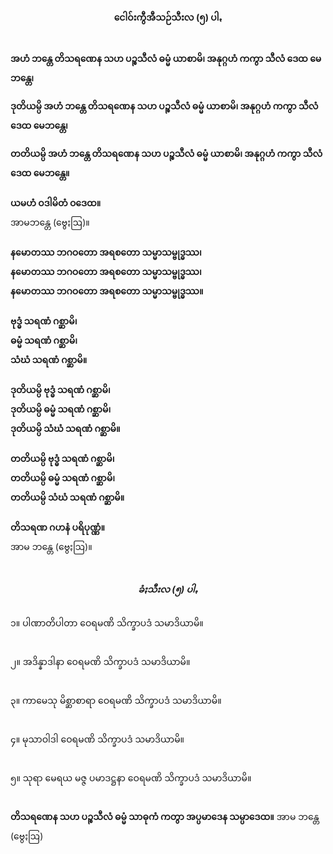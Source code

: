 <h4 style="text-align:center">ငေါဝ်းကွီအီသဉ်သီးလ (၅) ပါꩻ</h4>
<br>
<strong>အဟံ ဘန္တေ တိသရဏေန သဟ ပဉ္စသီလံ ဓမ္မံ ယာစာမိ၊ အနုဂ္ဂဟံ ကကွာ သီလံ ဒေထ မေဘန္တေ၊</strong><br>
    
<strong>ဒုတိယမ္ပိ အဟံ ဘန္တေ တိသရဏေန သဟ ပဉ္စသီလံ ဓမ္မံ ယာစာမိ၊ အနုဂ္ဂဟံ ကကွာ သီလံ ဒေထ မေဘန္တေ၊</strong><br>
    
<strong>တတိယမ္ပိ အဟံ ဘန္တေ တိသရဏေန သဟ ပဉ္စသီလံ ဓမ္မံ ယာစာမိ၊ အနုဂ္ဂဟံ ကကွာ သီလံ ဒေထ မေဘန္တေ။</strong><br>
<br>
<strong>ယမဟံ ဝဒါမိတံ ဝဒေထ။</strong><br> အာမဘန္တေ (ဗွေႏဩ)။
<br><br>
<strong>နမောတဿ ဘဂဝတော အရစတော သမ္မာသမ္ဗုဒ္ဓဿ၊</strong><br>
<strong>နမောတဿ ဘဂဝတော အရစတော သမ္မာသမ္ဗုဒ္ဓဿ၊</strong><br>
<strong>နမောတဿ ဘဂဝတော အရစတော သမ္မာသမ္ဗုဒ္ဓဿ။</strong><br>
<br>
<strong>ဗုဒ္ဓံ သရဏံ ဂစ္ဆာမိ၊</strong><br>
<strong>ဓမ္မံ သရဏံ ဂစ္ဆာမိ၊</strong><br>
<strong>သံဃံ သရဏံ ဂစ္ဆာမိ။</strong><br>
<br>
<strong>ဒုတိယမ္ပိ ဗုဒ္ဓံ သရဏံ ဂစ္ဆာမိ၊</strong><br>
<strong>ဒုတိယမ္ပိ ဓမ္မံ သရဏံ ဂစ္ဆာမိ၊</strong><br>
<strong>ဒုတိယမ္ပိ သံဃံ သရဏံ ဂစ္ဆာမိ။</strong><br>
<br>
<strong>တတိယမ္ပိ ဗုဒ္ဓံ သရဏံ ဂစ္ဆာမိ၊</strong><br>
<strong>တတိယမ္ပိ ဓမ္မံ သရဏံ ဂစ္ဆာမိ၊</strong><br>
<strong>တတိယမ္ပိ သံဃံ သရဏံ ဂစ္ဆာမိ။</strong><br>
<br>
<strong>တိသရဏ ဂဟနံ ပရိပုဏ္ဏံ။</strong><br>
အာမ ဘန္တေ (ဗွေႏဩ)။<br><br>

<h5 style="text-align:center">ခံႏသီးလ (၅) ပါꩻ</h5>
၁။ ပါဏာတိပါတာ ဝေရမဏိ သိက္ခာပဒံ သမာဒိယာမိ။<br><br>

၂။ အဒိန္နာဒါနာ ဝေရမဏိ သိက္ခာပဒံ သမာဒိယာမိ။<br><br>
    
၃။ ကာမေသု မိစ္ဆာစာရာ ဝေရမဏိ သိက္ခာပဒံ သမာဒိယာမိ။<br><br>
    
၄။ မုသာဝါဒါ ဝေရမဏိ သိက္ခာပဒံ သမာဒိယာမိ။<br><br>
    
၅။ သုရာ မေရယ မဇ္ဇ ပမာဒဋ္ဌနာ ဝေရမဏိ သိက္ခာပဒံ သမာဒိယာမိ။<br><br>

<strong>တိသရဏေန သဟ ပဉ္စသီလံ ဓမ္မံ သာဓုကံ ကတွာ အပ္ပမာဒေန သမ္ပာဒေထ။</strong>
အာမ ဘန္တေ (ဗွေႏဩ)<br>